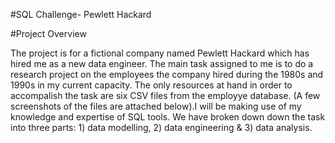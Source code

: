 #SQL Challenge- Pewlett Hackard

#Project Overview

The project is for a fictional company named Pewlett Hackard which has hired me as a new data engineer. The main task assigned to me is to do a research project on the employees the company hired during the 1980s and 1990s in my current capacity. The only resources at hand in order to accompalish the task are six CSV files from the employye database. (A few screenshots of the files are attached below).I will be making use of my knowledge and expertise of SQL tools. We have broken down down the task into three parts: 1) data modelling, 2) data engineering & 3) data analysis.
